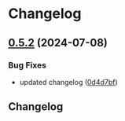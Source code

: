 # Changelog

## [0.5.2](https://github.com/zerolend/zerolend-one/compare/v0.5.1...v0.5.2) (2024-07-08)


### Bug Fixes

* updated changelog ([0d4d7bf](https://github.com/zerolend/zerolend-one/commit/0d4d7bf3c3ff95c52986dcd3025ae73909a1bb41))

## Changelog
